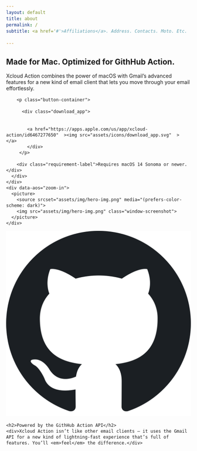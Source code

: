 ```yaml
---
layout: default
title: about
permalink: /
subtitle: <a href='#'>Affiliations</a>. Address. Contacts. Moto. Etc.
 
---
```

 
<main>
      <section class="row hero-row homepage-hero-row">
  <div class="site-width centered">
    <div class="text-block">
      <div>
        <h1 class="hero">Made for Mac. Optimized for GithHub Action.</h1>
        <p class="narrow-width">Xcloud Action combines the power of macOS with Gmail’s advanced features for a new kind of email client that lets you move through your email effortlessly.</p>

        <p class="button-container">
          
          <div class="download_app">
       
  
            <a href="https://apps.apple.com/us/app/xcloud-action/id6467277650"  ><img src="assets/icons/download_app.svg"  > </a>
            </div>
         </p>
        
        <div class="requirement-label">Requires macOS 14 Sonoma or newer.</div>
      </div>
    </div>
    <div data-aos="zoom-in">
      <picture>
        <source srcset="assets/img/hero-img.png" media="(prefers-color-scheme: dark)">
        <img src="assets/img/hero-img.png" class="window-screenshot">
      </picture>
    </div>
  </div>
</section>

<section class="row gray-row centered" data-aos="fade-in">
  <div class="narrow-width">
    <div class="icon-circle-container"><img src="assets/icons/github.svg"></div>

    <h2>Powered by the GithHub Action API</h2>
    <div>Xcloud Action isn’t like other email clients – it uses the Gmail API for a new kind of lightning-fast experience that’s full of features. You’ll <em>feel</em> the difference.</div>
    
  </div>
</section>
  <br><br>
</main>
